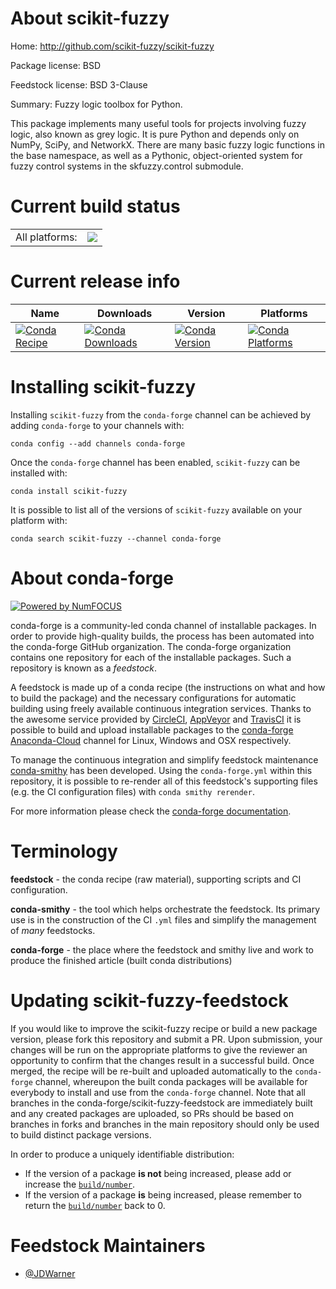 About scikit-fuzzy
==================

Home: http://github.com/scikit-fuzzy/scikit-fuzzy

Package license: BSD

Feedstock license: BSD 3-Clause

Summary: Fuzzy logic toolbox for Python.

This package implements many useful tools for projects involving fuzzy logic,
also known as grey logic. It is pure Python and depends only on NumPy, SciPy, and
NetworkX.  There are many basic fuzzy logic functions in the base namespace, as
well as a Pythonic, object-oriented system for fuzzy control systems in the
skfuzzy.control submodule.


Current build status
====================


<table><tr><td>All platforms:</td>
    <td>
      <a href="https://dev.azure.com/conda-forge/feedstock-builds/_build/latest?definitionId=5798&branchName=master">
        <img src="https://dev.azure.com/conda-forge/feedstock-builds/_apis/build/status/scikit-fuzzy-feedstock?branchName=master">
      </a>
    </td>
  </tr>
</table>

Current release info
====================

| Name | Downloads | Version | Platforms |
| --- | --- | --- | --- |
| [![Conda Recipe](https://img.shields.io/badge/recipe-scikit--fuzzy-green.svg)](https://anaconda.org/conda-forge/scikit-fuzzy) | [![Conda Downloads](https://img.shields.io/conda/dn/conda-forge/scikit-fuzzy.svg)](https://anaconda.org/conda-forge/scikit-fuzzy) | [![Conda Version](https://img.shields.io/conda/vn/conda-forge/scikit-fuzzy.svg)](https://anaconda.org/conda-forge/scikit-fuzzy) | [![Conda Platforms](https://img.shields.io/conda/pn/conda-forge/scikit-fuzzy.svg)](https://anaconda.org/conda-forge/scikit-fuzzy) |

Installing scikit-fuzzy
=======================

Installing `scikit-fuzzy` from the `conda-forge` channel can be achieved by adding `conda-forge` to your channels with:

```
conda config --add channels conda-forge
```

Once the `conda-forge` channel has been enabled, `scikit-fuzzy` can be installed with:

```
conda install scikit-fuzzy
```

It is possible to list all of the versions of `scikit-fuzzy` available on your platform with:

```
conda search scikit-fuzzy --channel conda-forge
```


About conda-forge
=================

[![Powered by NumFOCUS](https://img.shields.io/badge/powered%20by-NumFOCUS-orange.svg?style=flat&colorA=E1523D&colorB=007D8A)](http://numfocus.org)

conda-forge is a community-led conda channel of installable packages.
In order to provide high-quality builds, the process has been automated into the
conda-forge GitHub organization. The conda-forge organization contains one repository
for each of the installable packages. Such a repository is known as a *feedstock*.

A feedstock is made up of a conda recipe (the instructions on what and how to build
the package) and the necessary configurations for automatic building using freely
available continuous integration services. Thanks to the awesome service provided by
[CircleCI](https://circleci.com/), [AppVeyor](https://www.appveyor.com/)
and [TravisCI](https://travis-ci.org/) it is possible to build and upload installable
packages to the [conda-forge](https://anaconda.org/conda-forge)
[Anaconda-Cloud](https://anaconda.org/) channel for Linux, Windows and OSX respectively.

To manage the continuous integration and simplify feedstock maintenance
[conda-smithy](https://github.com/conda-forge/conda-smithy) has been developed.
Using the ``conda-forge.yml`` within this repository, it is possible to re-render all of
this feedstock's supporting files (e.g. the CI configuration files) with ``conda smithy rerender``.

For more information please check the [conda-forge documentation](https://conda-forge.org/docs/).

Terminology
===========

**feedstock** - the conda recipe (raw material), supporting scripts and CI configuration.

**conda-smithy** - the tool which helps orchestrate the feedstock.
                   Its primary use is in the construction of the CI ``.yml`` files
                   and simplify the management of *many* feedstocks.

**conda-forge** - the place where the feedstock and smithy live and work to
                  produce the finished article (built conda distributions)


Updating scikit-fuzzy-feedstock
===============================

If you would like to improve the scikit-fuzzy recipe or build a new
package version, please fork this repository and submit a PR. Upon submission,
your changes will be run on the appropriate platforms to give the reviewer an
opportunity to confirm that the changes result in a successful build. Once
merged, the recipe will be re-built and uploaded automatically to the
`conda-forge` channel, whereupon the built conda packages will be available for
everybody to install and use from the `conda-forge` channel.
Note that all branches in the conda-forge/scikit-fuzzy-feedstock are
immediately built and any created packages are uploaded, so PRs should be based
on branches in forks and branches in the main repository should only be used to
build distinct package versions.

In order to produce a uniquely identifiable distribution:
 * If the version of a package **is not** being increased, please add or increase
   the [``build/number``](https://conda.io/docs/user-guide/tasks/build-packages/define-metadata.html#build-number-and-string).
 * If the version of a package **is** being increased, please remember to return
   the [``build/number``](https://conda.io/docs/user-guide/tasks/build-packages/define-metadata.html#build-number-and-string)
   back to 0.

Feedstock Maintainers
=====================

* [@JDWarner](https://github.com/JDWarner/)

